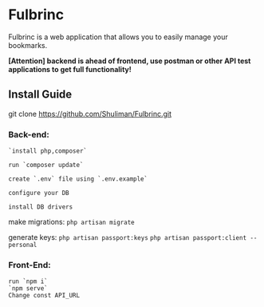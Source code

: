 # Fulbrinc

Fulbrinc is a web application that allows you to easily manage your bookmarks. 

**[Attention] backend is ahead of frontend, use postman or other API test applications to get full functionality!**

## Install Guide 
git clone https://github.com/Shuliman/Fulbrinc.git

### Back-end:
	`install php,composer`

	run `composer update`

	create `.env` file using `.env.example`

	configure your DB
	
	install DB drivers

make migrations:
	`php artisan migrate`
	
generate keys:
	`php artisan passport:keys`
	`php artisan passport:client --personal`
### Front-End:
	run `npm i`
	`npm serve`
	Change const API_URL
